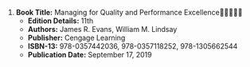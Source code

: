 1. **Book Title:** Managing for Quality and Performance Excellence🚨🚨🚨🚨🚨
   - **Edition Details:** 11th
   - **Authors:** James R. Evans, William M. Lindsay
   - **Publisher:** Cengage Learning
   - **ISBN-13:** 978-0357442036, 978-0357118252, 978-1305662544
   - **Publication Date:** September 17, 2019
